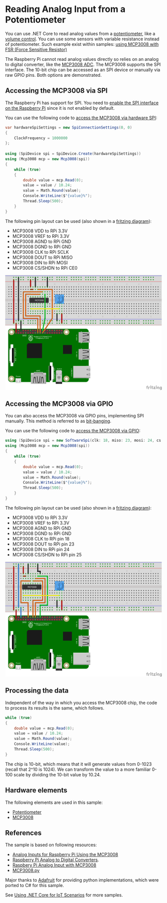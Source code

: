 # Reading Analog Input from a Potentiometer

You can use .NET Core to read analog values from a [potentiometer](https://en.wikipedia.org/wiki/Trimmer_(electronics)), like a [volume control](https://www.adafruit.com/product/356). You can use some sensors with variable resistance instead of potentiometer. Such example exist within samples: [using MCP3008 with FSR (Force Sensitive Resistor)](../../../../samples/force-sensitive-resistor/README.md)   

The Raspberry Pi cannot read analog values directly so relies on an analog to digital converter, like the [MCP3008 ADC](https://www.adafruit.com/product/856). The MCP3008 supports the SPI interface. The 10-bit chip can be accessed as an SPI device or manually via raw GPIO pins. Both options are demonstrated.

## Accessing the MCP3008 via SPI

The Raspberry Pi has support for SPI. You need to [enable the SPI interface on the Raspberry Pi](https://www.raspberrypi-spy.co.uk/2014/08/enabling-the-spi-interface-on-the-raspberry-pi/) since it is not enabled by default.

You can use the following code to [access the MCP3008 via hardware SPI](Mcp3008.Sample.cs):

```csharp
var hardwareSpiSettings = new SpiConnectionSettings(0, 0)
{
    ClockFrequency = 1000000
};

using (SpiDevice spi = SpiDevice.Create(hardwareSpiSettings))
using (Mcp3008 mcp = new Mcp3008(spi))
{
    while (true)
    {
        double value = mcp.Read(0);
        value = value / 10.24;
        value = Math.Round(value);
        Console.WriteLine($"{value}%");
        Thread.Sleep(500);
    }
}
```

The following pin layout can be used (also shown in a [fritzing diagram](rpi-trimpot-spi.fzz)):

* MCP3008 VDD to RPi 3.3V
* MCP3008 VREF to RPi 3.3V
* MCP3008 AGND to RPi GND
* MCP3008 DGND to RPi GND
* MCP3008 CLK to RPi SCLK
* MCP3008 DOUT to RPi MISO
* MCP3008 DIN to RPi MOSI
* MCP3008 CS/SHDN to RPi CE0

![Raspberry Pi Breadboard diagram](rpi-trimpot_spi.png)


## Accessing the MCP3008 via GPIO

You can also access the MCP3008 via GPIO pins, implementing SPI manually. This method is referred to as [bit-banging](https://en.wikipedia.org/wiki/Serial_Peripheral_Interface#Example_of_bit-banging_the_master_protocol).

You can use the following code to [access the MCP3008 via GPIO](Mcp3008.Sample.cs):

```csharp
using (SpiDevice spi = new SoftwareSpi(clk: 18, miso: 23, mosi: 24, cs: 25))
using (Mcp3008 mcp = new Mcp3008(spi))
{
    while (true)
    {
        double value = mcp.Read(0);
        value = value / 10.24;
        value = Math.Round(value);
        Console.WriteLine($"{value}%");
        Thread.Sleep(500);
    }
}
```

The following pin layout can be used (also shown in a [fritzing diagram](rpi-trimpot-gpio.fzz)):

* MCP3008 VDD to RPi 3.3V
* MCP3008 VREF to RPi 3.3V
* MCP3008 AGND to RPi GND
* MCP3008 DGND to RPi GND
* MCP3008 CLK to RPi pin 18
* MCP3008 DOUT to RPi pin 23
* MCP3008 DIN to RPi pin 24
* MCP3008 CS/SHDN to RPi pin 25

![Raspberry Pi Breadboard diagram](rpi-trimpot_gpio.png)

## Processing the data

Independent of the way in which you access the MCP3008 chip, the code to process its results is the same, which follows.

```csharp
while (true)
{
    double value = mcp.Read(0);
    value = value / 10.24;
    value = Math.Round(value);
    Console.WriteLine(value);
    Thread.Sleep(500);
}
```

The chip is 10-bit, which means that it will generate values from 0-1023 (recall that 2^10 is 1024). We can transform the value to a more familiar 0-100 scale by dividing the 10-bit value by 10.24.

## Hardware elements

The following elements are used in this sample:

* [Potentiometer](https://www.adafruit.com/product/356)
* [MCP3008](https://www.adafruit.com/product/856)

## References

The sample is based on following resources:

* [Analog Inputs for Raspberry Pi Using the MCP3008](https://learn.adafruit.com/reading-a-analog-in-and-controlling-audio-volume-with-the-raspberry-pi) 
* [Raspberry Pi Analog to Digital Converters](https://learn.adafruit.com/raspberry-pi-analog-to-digital-converters).
* [Raspbery Pi Analog Input with MCP3008](https://gist.github.com/ladyada/3151375)
* [MCP3008.py](https://github.com/adafruit/Adafruit_Python_MCP3008/blob/master/Adafruit_MCP3008/MCP3008.py)

Major thanks to [Adafruit](https://adafruit.com) for providing python implementations, which were ported to C# for this sample.

See [Using .NET Core for IoT Scenarios](../README.md) for more samples.
